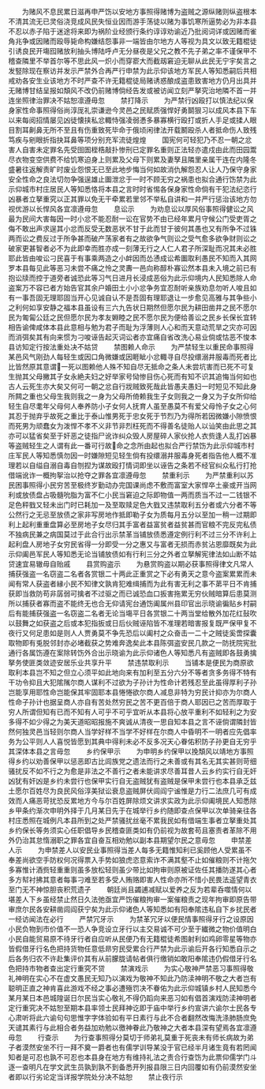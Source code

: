 <!-- { "loadSidebar": true } -->
　　为赌风不息民累日滋再申严饬以安地方事照得赌博为盗贼之源纵赌则纵盗根本不清其流无已灵俗浇竞成风民失恒业因而游手荡徒以赌为事饥寒所逼势必为非本县不忍以赤子陷于迷途将来即为祸阶业经颁行条约谆谆劝谕近乃批阅词详或因赌而雀角兆争或因赌而殴辱毙命构嫌结怨事非一端皆由尔地方人等视为具文以致无籍棍徒引诱良民开塲囮赌放利抽头博陆呼卢无分昼夜是父兄之教不先子弟之率不谨保甲不稽查隣里不举首尔等不思此风一炽小而穿窬大而截刼窘迫无聊从此民无宁宇矣言之发竪除现在察访并发示严禁外合再严行申禁为此示仰该地方军民人等知悉嗣后共相戒劝各安生业该地方不时严查不许无籍棍徒局赌诱惑酿成盗患致害地方仍月出具并无赌博甘结呈报如頽风不改仍前赌博倘经告发或被访闻立刻严拏究治地隣不首一并连坐照律治罪决不姑恕凛遵毋忽
　　禁打降示
　　为严禁行凶殴打以慎法纪以保身家性命事照得俗尚淳厐礼崇谦逊今灵邑之民赋质强悍好勇鬬狠习以成风本县下车以来每阅招情屡见凶徒懐挟私忿輙恃强凌弱慿多暴寡横行殴打或折人手足或揉人眼目割耳劓鼻无所不至且有伤重致死毕命于俄顷闲律法开载鬭殴杀人者抵命伤人致残笃疾与剜眼折指抉耳鼻等项分别充军流徒煌煌
　　国宪何可轻犯乃不忍一朝之忿害人自害未定罪名先受囹圄桎梏敲扑惨刑已定罪名重则正法轻亦遣戍由此而田园鬻尽衣物变空供费不给饥寒迫身上则累及父母下则累及妻孥且隣里亲属干连在内隆冬盛暑往返解责旷时废业怨恨无已至此地步悔当何如故消仇解怨忍人让人乃保守身家安全性命之良法切勿争强逞雄止圗泄忿于一时不顾无穷之祸患也拟合通行饬禁为此示仰城市村庄居民人等知悉恪将本县之言时时省惕各保身家性命倘有干犯法纪恣行凶暴者立拏重究以正其罪以免无干牵累若里邻不举私自讲和一并严行惩治该地方勿视优游以长悍风各宜凛遵毋忽
　　息讼示
　　为劝息讼以厚风俗事照得健讼之风最为民间大害每因一时小忿不能忍耐一讼在官势不由已经年累月守候公门受吏胥之侮不敢出声求逞其小忿而反受无数恶状不甘于此而甘于彼何其愚也又有所争不过铢两而讼之费反过于所争甚而破产荡家者有之故欲争气则讼之受气愈多欲争财则讼之破家更甚智者必不为此即幸而胜亦成一刻薄无行之人仁人君子所深耻而况其未必胜耶此皆由唆讼刁民喜于有事乘两造之小衅因而怂慂成讼希圗取利愚民不知而入其网罗本县每见此等恶习未尝不痛之怜之灵夀一邑向称醇朴寡讼然本县未入境之前已有抱讼牍而控于道旁者诚恐此等习气日进月长浸成恶俗为此示仰境内人民知悉除人命盗案万不容已者方始告官其余户婚田土小小忿争务宜忍耐听亲族劝息勿听人唆且如有一事吾固无理耶固当开心见诚自认不是吾固有理耶退让一步愈见高雅与其争些小之利何如享安静之福本县虽设有三六九告状日期然但愿尔民为耕田凿井之民不愿尔民为匍匐公廷之民但愿尔民为孝友婣睦之民不愿尔民为便给善讼之民乡长保长宜转相告谕俾咸体本县此意相与勉为君子而耻为浮薄则人心和而天意动荒旱之灾亦可因而消弭矣其有向来惯为刁唆诬告起灭词讼者亦宜痛自省改洗心易业倘或怙恶不悛本县访知定行按法重处决不姑贷
　　禁图赖人命示
　　为严禁轻生以重民命事照得某邑风气刚劲人每轻生或因口角微嫌或因睚眦小忿輙寻自尽投缳溺井服毒而死者比比皆然原其意谓一死以图赖他人殊不知自尽无抵命之条人未尝坑害而已死不可复生抛其父母撇其子女永絶夫妇之好举家号恸惨目伤心死而有知不识其追悔当何如也古人云死生亦大矣又何可一朝之忿自行戕贼致死哉此皆愚夫愚妇一时短见不知此身所闗之重也父母生我则我之一身为父母所倚赖我生子女则我之一身又为子女所仰给轻生自尽耄年父母何人奉养防小子女何人抚育人虽至愚莫不有爱父母怜子女之心何其忍于抛弃乎故死之重比于泰山惟男死于忠女死于节烈乃为得所若因微嫌小隙愤恨而死男为顽蠢女为泼悍不孝不义非节非烈枉死而不得善名徒贻人以讪笑由此思之其亦可以猛省矣至于奸恶之徒指尸讹诈纠众毁人房屋碎人家伙抢人衣赀逢人乱打凶暴等盗贼轻生之人谓有此一番可行故命之念所由起也拟合严行禁饬为此示仰城市村庄军民人等知悉慎勿因一时嫌隙短见轻生倘有投缳溺井服毒身死者指告他人概不准理若以自缢自溺自毒自刎揑为谋故殴打情词即坐以诬告之条若不经官纠众私行打抢借端讹诈一概拘挐治以抢夺之罪各宜凛遵毋忽
　　禁重利示
　　为严禁重利以苏民困事照得小民穷苦至极终岁勤动办完国课尚虑不敷而富室大家悍卒土豪或开当网利或放债盘占吸髓吮脂为富不仁小民当窘迫之际即物值一两而质当不过一二钱银不足色秤戥又轻未出门时已耗加一及至取赎足色大戥又违禁取利五分者或六分者不等公然行之无忌至放债之家非写房地作抵即勒子女为质每月五分以至加一稍一过期即利上起利重重盘算必至房地子女尽归其手富者益富贫者益贫甚而官粮不完反完私债不独病民兼之病国莫过于此合行出示禁革当铺放债悉遵定例行利不过三分不许利上起利盘人房地子女穷民省得一分即受一分之惠又与富者无损而赤贫沾恩靡既矣为此示仰阖邑军民人等知悉无论当铺放债如有行利三分之外者立拏解宪律法如山断不姑贷速宜易辙毋自贻戚
　　县赏购盗示
　　为悬赏购盗以期必获事照得律文凡常人捕获强盗一名窃盗二名者各赏银二十两此正重赏之下必有勇天之意今盗案累累而未闻有常人获盗者縁小民不知律文孰肯犯难缉捕而为此有害无利之事不苐平日不肯捕获即当救防苟非孱弱可擒者不过驱之而已诚恐血口扳害拖累无穷伙贼暗算后患莫测所以捕获者寡而盗不能终无也合无仰请宪台通饬阖属州县印官出示晓谕徧贴乡村嗣后有能捕获强盗一名窃盗二名者无论当塲平日各赏银二十两当堂给散外加花红鼔吹以鼓舞之如获盗之后或本犯指扳或日后伙贼诬陷皆不准理若暗害报复既严保甲复不夜行又何足患如是则人人贾勇莫不争先恐后以阖村之众奋击一二十之贼徒奚啻探囊取物即有兎脱邻封亦必堵截获之势难奔逸矣此本县陈弭盗安民几款之一防抚院宪批通行各属饬遵在案除转饬外合出示晓谕为此示仰诸色人等知悉凡有盗贼即各鼓勇擒拏务使匪类敛迹安居乐业共享升平
　　禁违禁取利示
　　当铺本是便民为商原欲取利本县岂不知之但立心须平如此地向来有加利至五分六分不等者贪多务得不特有干功令抑且大犯隂隲尔商人谋利不过欲为子孙计为性命计若残忍至此虽得厚利子孙岂能享用耶性命岂能保其牢固耶本县惓惓欲尔商人减息非特为穷民计抑亦为尔商人性命子孙计也据呈商人亦自有苦处然穷民之苦不更百倍于商人耶因已之苦而厚取于穷人所谓但知有已而不知有人可乎不可乎宜听从本县将心放平重利不如轻利之为安多得不如少得之为美天道昭昭报施不爽诚从清夜一思自知本县之言不诬倘谓隣封皆然何独灵邑当轻则尔商人当学好样不当学不好样在尔商人中昏明不一明者应先倡率务为公平则人人喜悦皆愿到其典中得利未必不反多况天心眷佑积防子孙更自无穷乎其深体本县之言毋忽
　　乡约保甲示
　　为申明乡约保甲以挽頽风以靖地方事照得乡约以劝善保甲以惩恶即古比闾族党之遗法而行之未善或有其名无其实甚则苛细骚扰反不如不行之为愈是非法之不善行之者未能讲求尽善耳昔人云乡约实行自无奸凶犹有奸凶是乡约未尝行也保甲实行自无盗贼犹有盗贼是保甲未尝行也本县承乏兹土愿尔百姓尽为良民风俗淳美狱讼衰息盗贼屏伏闾阎宁谧惟是力行二法庶几可有成效而人痛恶苛扰恐反累地方今与尔百姓屏除烦文讲求实政为此示仰阖境民人知悉除乡甲条约渐次申明外择于几月某日先于在城举行乡约随即查点保甲以次单骑亲往各村庄悉照在城例凡本县所到之处严禁骚扰丝毫不累我民如有借端生事者立拏重处其乡约保长等务须实心任职倡导乡民稽查匪类如有仍前视为故套苟且塞责者革除不用外仍治其怠惰溺职之罪各宜自奋互相劝勉以副本县期望尔民之意毋忽
　　申禁差人示
　　为申禁差人以安民业事照得当差人每多无籍惟知利已奚顾他人受累虽不奉差尚欲空手防权何况得票入手势如狼虎恣意索诈不满其壑不止如催粮则不计拖欠多寡惟计酒赀轻重重则虽多放松轻则虽少带比如拘审则原被证佐任其播防遂其心者多方幇衬拂其意者每事刁难至若多受人贿赂即害人性命亦所不惜小民畏法遥望青衣至门无不神惊胆丧积荒遗孑
　　朝廷尚且蠲逋减赋以爱养之反为若辈呑噬情何以堪差人下乡虽经禁止然日久法弛亟宜严饬催粮拘审一案催粮责之现年拘审即原告带审庶尔民各安耕凿闾阎获宁矣为此示仰诸色人等知悉如有阳奉隂违私自下乡扰民者一经访闻法在必行
　　严禁冗牙示
　　为禁革冗牙以便民情事照得牙行之设原因小民负物到市价值不一恐人争竞设立牙行以主交易诚不可少至于纎微之物价值明白小民自能贸易原不待牙行者自应听从民便乃有无籍棍徒希图射利如鸡卵零星等物亦皆假借牙行名色把持货物任意低昻穷民受累合行严禁为此示谕后开各行知悉自示之后各务归农不许赴集评价其有从前朦胧请帖者俱行缴销如敢阳奉隂违仍假借牙行名色把持市物者查出定行重究不贷
　　禁演戏示
　　为实心敬神严禁恶习事照得敬礼神明在实心不在虚文愚民无知乃以演戏为敬神不知此乃防渎神明不敬之大者岂有聪明正直之神肯喜此游戏不经之事必遭殛罚决不眷佑为此示仰城镇乡村人民知悉今某月某日本邑城隍诞日尔民当实心敬礼不得仍蹈向来恶习如有倡首演戏防渎神明者定行重究决不姑恕至期本县率领士民拜神讫即于庙中举行乡约宣讲六谕尔士民各专心肃听将此六谕句句思惟字字体验如有平日素行与此不合者翻然改悔洗涤肺肠庶免天谴其素行与此相合者务益加劝勉以徼神眷此乃敬神之大者本县深有望焉各宜凛遵毋忽
　　行查示
　　为行查事照得分莫切于师弟礼莫重于死丧未有师长病故为弟子者漠然安坐不行一拜不奠一爵者也有儒学训导某没于官已经半月诸生竟有若罔闻知者是可忍也孰不可忍也本县身在地方有维持礼法之责合行查饬为此票仰儒学门斗逐一查明凡在学文武生员孰到孰不到备悉开列报县限三日内回覆如有仍前漠然安坐者即以行劣论定当详报学院处分决不姑恕
　　禁止夜行示
